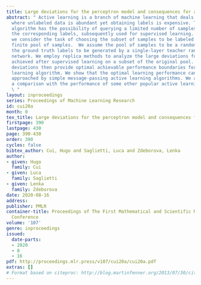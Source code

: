 ```yaml
---
title: Large deviations for the perceptron model and consequences for active learning
abstract: " Active learning is a branch of machine learning that deals with problems
  where unlabeled data is abundant yet obtaining labels is expensive. The learning
  algorithm has the possibility of querying a limited number of samples to obtain
  the corresponding labels, subsequently used for supervised learning. In this work,
  we consider the task of choosing the subset of samples to be labeled from a fixed
  finite pool of samples.  We assume the pool of samples to be a random matrix and
  the ground truth labels to be generated by a single-layer teacher random neural
  network. We employ replica methods to analyze the large deviations for the accuracy
  achieved after supervised learning on a subset of the original pool. These large
  deviations then provide optimal achievable performance boundaries for any active
  learning algorithm. We show that the optimal learning performance can be efficiently
  approached by simple message-passing active learning algorithms. We also provide
  a comparison with the performance of some other popular active learning strategies.
  \ "
layout: inproceedings
series: Proceedings of Machine Learning Research
id: cui20a
month: 0
tex_title: Large deviations for the perceptron model and consequences for active learning
firstpage: 390
lastpage: 430
page: 390-430
order: 390
cycles: false
bibtex_author: Cui, Hugo and Saglietti, Luca and Zdeborova, Lenka
author:
- given: Hugo
  family: Cui
- given: Luca
  family: Saglietti
- given: Lenka
  family: Zdeborova
date: 2020-08-16
address: 
publisher: PMLR
container-title: Proceedings of The First Mathematical and Scientific Machine Learning
  Conference
volume: '107'
genre: inproceedings
issued:
  date-parts:
  - 2020
  - 8
  - 16
pdf: http://proceedings.mlr.press/v107/cui20a/cui20a.pdf
extras: []
# Format based on citeproc: http://blog.martinfenner.org/2013/07/30/citeproc-yaml-for-bibliographies/
---
```

